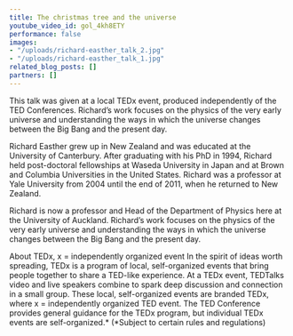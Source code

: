 ```yaml
---
title: The christmas tree and the universe
youtube_video_id: gol_4kh8ETY
performance: false
images:
- "/uploads/richard-easther_talk_2.jpg"
- "/uploads/richard-easther_talk_1.jpg"
related_blog_posts: []
partners: []
---
```


This talk was given at a local TEDx event, produced independently of the TED Conferences. Richard’s work focuses on the physics of the very early universe and understanding the ways in which the universe changes between the Big Bang and the present day.

Richard Easther grew up in New Zealand and was educated at the University of Canterbury. After graduating with his PhD in 1994, Richard held post-doctoral fellowships at Waseda University in Japan and at Brown and Columbia Universities in the United States. Richard was a professor at Yale University from 2004 until the end of 2011, when he returned to New Zealand.

Richard is now a professor and Head of the Department of Physics here at the University of Auckland. Richard’s work focuses on the physics of the very early universe and understanding the ways in which the universe changes between the Big Bang and the present day.

About TEDx, x = independently organized event In the spirit of ideas worth spreading, TEDx is a program of local, self-organized events that bring people together to share a TED-like experience. At a TEDx event, TEDTalks video and live speakers combine to spark deep discussion and connection in a small group. These local, self-organized events are branded TEDx, where x = independently organized TED event. The TED Conference provides general guidance for the TEDx program, but individual TEDx events are self-organized.* (*Subject to certain rules and regulations)
